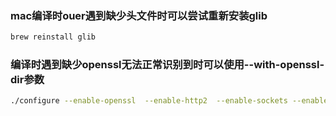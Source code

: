 ### mac编译时ouer遇到缺少头文件时可以尝试重新安装glib

```bash
brew reinstall glib
```

### 编译时遇到缺少openssl无法正常识别到时可以使用--with-openssl-dir参数

```bash
./configure --enable-openssl  --enable-http2  --enable-sockets --enable-mysqlnd --with-openssl-dir=/usr/local/Cellar/openssl/1.0.2r/
```
